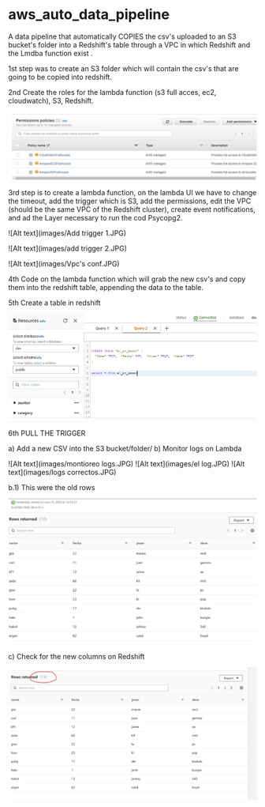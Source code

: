 # aws_auto_data_pipeline

A data pipeline that automatically COPIES the csv's uploaded to an S3 bucket's folder into a Redshift's table through a VPC in which Redshift and the Lmdba function exist  .

1st step was to create an S3 folder which will contain the csv's that are going to be copied into redshift.

2nd Create the roles for the lambda function (s3 full acces, ec2, cloudwatch), S3, Redshift.

![Alt text](images/permisos.JPG)

3rd step is to create a lambda function, on the lambda UI we have to change the timeout, add the trigger which is S3, add the permissions, edit the VPC (should be the same VPC of the Redshift cluster), create event notifications, and ad the Layer necessary to run the cod Psycopg2.

![Alt text](images/Add trigger 1.JPG)

![Alt text](images/add trigger 2.JPG)

![Alt text](images/Vpc's conf.JPG)

4th Code on the lambda function which will grab the new csv's and copy them into the redshift table, appending the data to the table.

5th Create a table in redshift

![Alt text](images/SQl1.JPG)

6th PULL THE TRIGGER

 a) Add a new CSV into the S3 bucket/folder/
 b) Monitor logs on Lambda
 
![Alt text](images/montioreo logs.JPG)
![Alt text](images/el log.JPG)
![Alt text](images/logs correctos.JPG)

 b.1) This were the old rows
 
 ![Alt text](images/result.JPG)
 
 c) Check for the new columns on Redshift

 ![Alt text](images/ananidos.JPG)

